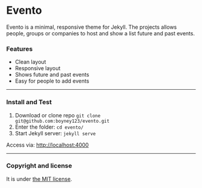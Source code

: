 # Evento

Evento is a minimal, responsive theme for Jekyll. The projects allows people, groups or companies to host and show a list future and past events.

### Features

* Clean layout
* Responsive layout
* Shows future and past events
* Easy for people to add events

---

### Install and Test

1. Download or clone repo `git clone git@github.com:boyney123/evento.git`
2. Enter the folder: `cd evento/`
4. Start Jekyll server: `jekyll serve`

Access via: [http://localhost:4000](http://localhost:4000)

---

### Copyright and license

It is under [the MIT license](/LICENSE).
